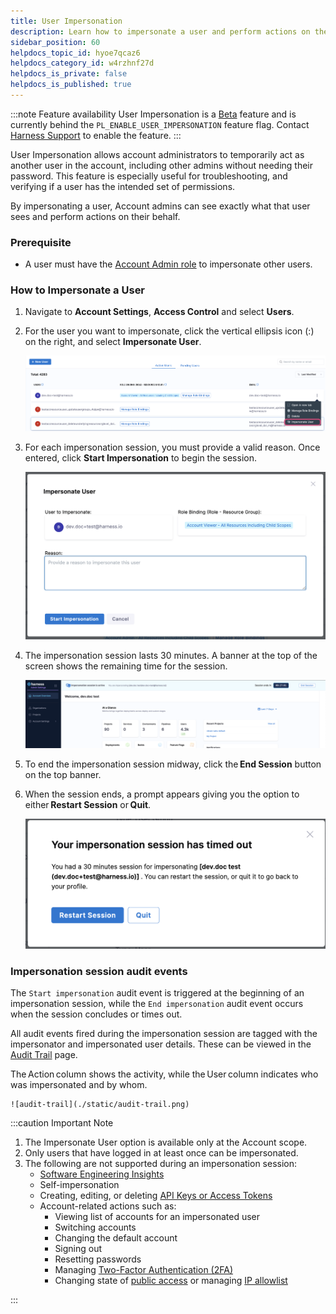 ```yaml
---
title: User Impersonation
description: Learn how to impersonate a user and perform actions on their behalf.
sidebar_position: 60
helpdocs_topic_id: hyoe7qcaz6
helpdocs_category_id: w4rzhnf27d
helpdocs_is_private: false
helpdocs_is_published: true
---
```


:::note Feature availability
    User Impersonation is a [Beta](/docs/platform/get-started/release-status#beta-limited-ga-and-ga-definitions) feature and is currently behind the `PL_ENABLE_USER_IMPERSONATION` feature flag. Contact [Harness Support](mailto:support@harness.io) to enable the feature.
:::

User Impersonation allows account administrators to temporarily act as another user in the account, including other admins without needing their password. This feature is especially useful for troubleshooting, and verifying if a user has the intended set of permissions.

By impersonating a user, Account admins can see exactly what that user sees and perform actions on their behalf.

### Prerequisite

- A user must have the [Account Admin role](/docs/platform/role-based-access-control/add-manage-roles/#platform-roles) to impersonate other users.

### How to Impersonate a User

1. Navigate to **Account Settings**, **Access Control** and select **Users**.

2. For the user you want to impersonate, click the vertical ellipsis icon (:) on the right, and select **Impersonate User**.

    ![impersonate-user](./static/user-impersonate-option.png)

3. For each impersonation session, you must provide a valid reason. Once entered, click **Start Impersonation** to begin the session.   

    ![impersonate-reason](./static/reason-impersonate.png)

4. The impersonation session lasts 30 minutes. A banner at the top of the screen shows the remaining time for the session.

    ![impersonate-popup](./static/session-popup.png)

5. To end the impersonation session midway, click the **End Session** button on the top banner. 

6. When the session ends, a prompt appears giving you the option to either **Restart Session** or **Quit**.

    ![end-impersonate-session](./static/end-impersonate.png)

### Impersonation session audit events

The `Start impersonation` audit event is triggered at the beginning of an impersonation session, while the `End impersonation` audit event occurs when the session concludes or times out.

All audit events fired during the impersonation session are tagged with the impersonator and impersonated user details. These can be viewed in the [Audit Trail](/docs/platform/governance/audit-trail/) page. 

The Action column shows the activity, while the User column indicates who was impersonated and by whom.

    ![audit-trail](./static/audit-trail.png)

:::caution Important Note

1. The Impersonate User option is available only at the Account scope.
2. Only users that have logged in at least once can be impersonated.
3. The following are not supported during an impersonation session:
    - [Software Engineering Insights](/docs/software-engineering-insights)
    - Self-impersonation
    - Creating, editing, or deleting [API Keys or Access Tokens](/docs/platform/automation/api/add-and-manage-api-keys/)
    - Account-related actions such as:
        - Viewing list of accounts for an impersonated user 
        - Switching accounts
        - Changing the default account
        - Signing out
        - Resetting passwords
        - Managing [Two-Factor Authentication (2FA)](/docs/platform/authentication/two-factor-authentication/)
        - Changing state of [public access](/docs/platform/pipelines/executions-and-logs/allow-public-access-to-executions) or managing [IP allowlist](/docs/platform/security/add-manage-ip-allowlist/)
    
:::









